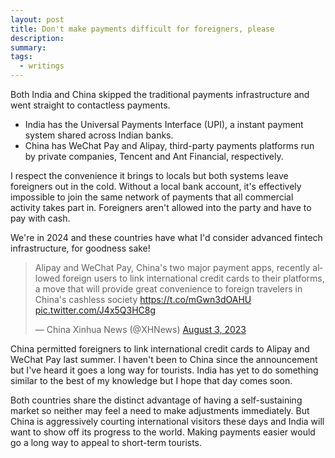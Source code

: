 ```yaml
---
layout: post
title: Don't make payments difficult for foreigners, please
description:
summary:
tags:
  - writings
---
```


Both India and China skipped the traditional payments infrastructure and went straight to contactless payments.

- India has the Universal Payments Interface (UPI), a instant payment system shared across Indian banks.
- China has WeChat Pay and Alipay, third-party payments platforms run by private companies, Tencent and Ant Financial, respectively.

I respect the convenience it brings to locals but both systems leave foreigners out in the cold. Without a local bank account, it's effectively impossible to join the same network of payments that all commercial activity takes part in. Foreigners aren't allowed into the party and have to pay with cash.

We're in 2024 and these countries have what I'd consider advanced fintech infrastructure, for goodness sake!

<blockquote class="twitter-tweet"><p lang="en" dir="ltr">Alipay and WeChat Pay, China&#39;s two major payment apps, recently allowed foreign users to link international credit cards to their platforms, a move that will provide great convenience to foreign travelers in China&#39;s cashless society <a href="https://t.co/mGwn3dOAHU">https://t.co/mGwn3dOAHU</a> <a href="https://t.co/J4x5Q3HC8g">pic.twitter.com/J4x5Q3HC8g</a></p>&mdash; China Xinhua News (@XHNews) <a href="https://twitter.com/XHNews/status/1686972653570248704?ref_src=twsrc%5Etfw">August 3, 2023</a></blockquote> <script async src="https://platform.twitter.com/widgets.js" charset="utf-8"></script>

China permitted foreigners to link international credit cards to Alipay and WeChat Pay last summer. I haven't been to China since the announcement but I've heard it goes a long way for tourists. India has yet to do something similar to the best of my knowledge but I hope that day comes soon.

Both countries share the distinct advantage of having a self-sustaining market so neither may feel a need to make adjustments immediately. But China is aggressively courting international visitors these days and India will want to show off its progress to the world. Making payments easier would go a long way to appeal to short-term tourists.
